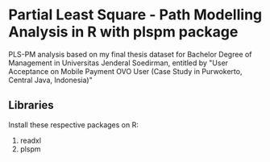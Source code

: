 # Partial Least Square - Path Modelling Analysis in R with plspm package
PLS-PM analysis based on my final thesis dataset for Bachelor Degree of Management in Universitas Jenderal Soedirman, entitled by "User Acceptance on Mobile Payment OVO User (Case Study in Purwokerto, Central Java, Indonesia)"

## Libraries
Install these respective packages on R:
1. readxl
2. plspm
